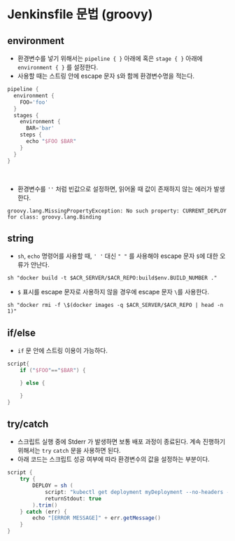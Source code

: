 # Jenkinsfile 문법 (groovy)

## environment

- 환경변수를 넣기 위해서는 `pipeline { }` 아래에 혹은 `stage { }` 아래에 `environment { }` 를 설정한다.
- 사용할 때는 스트링 안에 escape 문자 `$`와 함께 환경변수명을 적는다.

```groovy
pipeline {
  environment { 
    FOO='foo'
  }
  stages {
    environment {
      BAR='bar'
    steps { 
      echo "$FOO $BAR"
    }
  }
}
```

<br>

- 환경변수를 `''` 처럼 빈값으로 설정하면, 읽어올 때 값이 존재하지 않는 에러가 발생한다.

```log
groovy.lang.MissingPropertyException: No such property: CURRENT_DEPLOY for class: groovy.lang.Binding
```


## string

- `sh`, `echo` 명령어를 사용할 때, `' '` 대신 `" "` 를 사용해야 escape 문자 `$`에 대한 오류가 안난다.

```
sh "docker build -t $ACR_SERVER/$ACR_REPO:build$env.BUILD_NUMBER ."
```

- `$` 표시를 escape 문자로 사용하지 않을 경우에 escape 문자 `\`를 사용한다.

```
sh "docker rmi -f \$(docker images -q $ACR_SERVER/$ACR_REPO | head -n 1)"
```

## if/else

- `if` 문 안에 스트링 이용이 가능하다.

```groovy
script{
    if ("$FOO"=="$BAR") {

    } else {

    }
}
```

## try/catch

- 스크립트 실행 중에 Stderr 가 발생하면 보통 배포 과정이 종료된다. 계속 진행하기 위해서는 `try` `catch` 문을 사용하면 된다.
- 아래 코드는 스크립트 성공 여부에 따라 환경변수의 값을 설정하는 부분이다.
```groovy
script {
    try {
        DEPLOY = sh (
            script: "kubectl get deployment myDeployment --no-headers -o custom-columns=':metadata.name'",
            returnStdout: true
        ).trim()
    } catch (err) {
        echo "[ERROR MESSAGE]" + err.getMessage()
    }
}
```
